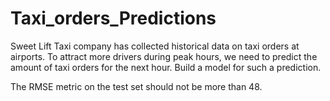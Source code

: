 # Taxi_orders_Predictions

Sweet Lift Taxi company has collected historical data on taxi orders at airports. To attract more drivers during peak hours, we need to predict the amount of taxi orders for the next hour. Build a model for such a prediction.

The RMSE metric on the test set should not be more than 48.
